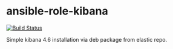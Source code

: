 # ansible-role-kibana

[![Build Status](https://travis-ci.org/marji/ansible-role-kibana.svg?branch=master)](https://travis-ci.org/marji/ansible-role-kibana)

Simple kibana 4.6 installation via deb package from elastic repo.
